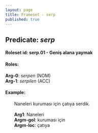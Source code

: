 ```yaml
---
layout: page
title: Frameset - serp
published: true
---
```

<h2>Predicate: <i>serp</i></h2>
<h4>Roleset id: serp.01 - Geniş alana yaymak<br>
<h4>Roles:</h4>
<b>Arg-0</b>: <i>serpen</i>  (NOM) <br>
<b>Arg-1</b>: <i>serpilen</i>  (ACC) <br>
<h4>Example:</h4>
&emsp;&emsp;Naneleri kuruması için çatıya serdik.<br><br>
&emsp;&emsp;<b>Arg1</b>:  Naneleri<br>
&emsp;&emsp;<b>Argm-gol</b>:  kuruması için<br>
&emsp;&emsp;<b>Argm-loc</b>:  çatıya<br>

